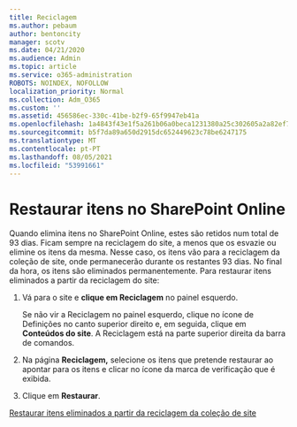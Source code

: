 ```yaml
---
title: Reciclagem
ms.author: pebaum
author: bentoncity
manager: scotv
ms.date: 04/21/2020
ms.audience: Admin
ms.topic: article
ms.service: o365-administration
ROBOTS: NOINDEX, NOFOLLOW
localization_priority: Normal
ms.collection: Adm_O365
ms.custom: ''
ms.assetid: 456586ec-330c-41be-b2f9-65f9947eb41a
ms.openlocfilehash: 1a4843f43e1f5a261b06a0beca1231380a25c302605a2a82ef7143791f2964e5
ms.sourcegitcommit: b5f7da89a650d2915dc652449623c78be6247175
ms.translationtype: MT
ms.contentlocale: pt-PT
ms.lasthandoff: 08/05/2021
ms.locfileid: "53991661"
---
```

# <a name="restore-items-in-sharepoint-online"></a>Restaurar itens no SharePoint Online

Quando elimina itens no SharePoint Online, estes são retidos num total de 93 dias. Ficam sempre na reciclagem do site, a menos que os esvazie ou elimine os itens da mesma. Nesse caso, os itens vão para a reciclagem da coleção de site, onde permanecerão durante os restantes 93 dias. No final da hora, os itens são eliminados permanentemente. Para restaurar itens eliminados a partir da reciclagem do site:
  
1. Vá para o site e **clique em Reciclagem** no painel esquerdo. 
    
    Se não vir  a Reciclagem no painel esquerdo, clique no ícone de Definições no canto superior direito e, em seguida, clique em **Conteúdos do site**. A Reciclagem está na parte superior direita da barra de comandos.
    
2. Na página **Reciclagem,** selecione os itens que pretende restaurar ao apontar para os itens e clicar no ícone da marca de verificação que é exibida. 
    
3. Clique em **Restaurar**.
    
[Restaurar itens eliminados a partir da reciclagem da coleção de site](https://support.microsoft.com/office/restore-items-in-the-recycle-bin-that-were-deleted-from-sharepoint-or-teams-6df466b6-55f2-4898-8d6e-c0dff851a0be)
  

